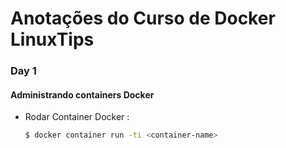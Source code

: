 # Anotações do Curso de Docker LinuxTips



### Day 1


#### Administrando containers Docker

-   Rodar Container Docker : 
  
    ```bash 
    $ docker container run -ti <container-name>
    ```

